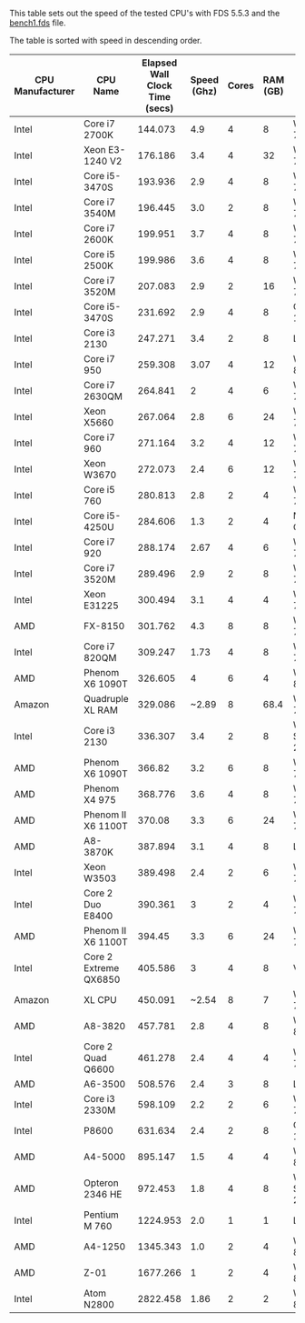 This table sets out the speed of the tested CPU's with FDS 5.5.3 and the
[bench1.fds](https://raw.github.com/drezha/FDS_Resources/master/FDS%20Benchmarking%20Files/bench1.fds) file.

The table is sorted with speed in descending order.

|CPU Manufacturer|CPU Name|Elapsed Wall Clock Time (secs)|Speed (Ghz)|Cores|RAM (GB)|OS|32 Bit/64 Bit|Total CPU Time (min)|
|---|---|---|---|---|---|---|---|---|
|Intel|Core i7 2700K|144.073|4.9|4|8|Windows 7|64|2.37|
|Intel|Xeon E3-1240 V2|176.186|3.4|4|32|Windows 7|64|2.87|
|Intel|Core i5-3470S|193.936|2.9|4|8|Windows 7|64|3.19|
|Intel|Core i7 3540M|196.445|3.0|2|8|Windows 7|64|3.20| 
|Intel|Core i7 2600K|199.951|3.7|4|8|Windows 7|64|3.27|
|Intel|Core i5 2500K|199.986|3.6|4|8|Windows 7|64|3.27|
|Intel|Core i7 3520M|207.083|2.9|2|16|Windows 7|64|3.35|
|Intel|Core i5-3470S|231.692|2.9|4|8|OSX 10.8|64|3.81|
|Intel|Core i3 2130|247.271|3.4|2|8|Linux|64|4.08|
|Intel|Core i7 950|259.308|3.07|4|12|Windows 8|64|4.25|
|Intel|Core i7 2630QM|264.841|2|4|6|Windows 7|64|4.32|
|Intel|Xeon X5660|267.064|2.8|6|24|Windows 7|64|4.37|
|Intel|Core i7 960|271.164|3.2|4|12|Windows 7|64|4.4|
|Intel|Xeon W3670|272.073|2.4|6|12|Windows 7|64|4.46|
|Intel|Core i5 760|280.813|2.8|2|4|Windows 7|64|4.56|
|Intel|Core i5-4250U|284.606|1.3|2|4|Mac OSX|64|4.69|
|Intel|Core i7 920|288.174|2.67|4|6|Windows 7|64|4.71|
|Intel|Core i7 3520M|289.496|2.9|2|8|Windows 7|64|4.69|
|Intel|Xeon E31225|300.494|3.1|4|4|Windows 7|64|8.73|
|AMD|FX-8150|301.762|4.3|8|8|Windows 7|64|4.99|
|Intel|Core i7 820QM|309.247|1.73|4|8|Windows 7|64|5.05|
|AMD|Phenom X6 1090T|326.605|4|6|4|Windows 8|64|5.37|
|Amazon|Quadruple XL RAM|329.086|~2.89|8|68.4|Windows 7|64|5.43|
|Intel|Core i3 2130|336.307|3.4|2|8|Windows Server 2012|64|5.46|
|AMD|Phenom X6 1090T|366.82|3.2|6|8|Windows 7|64|6.02|
|AMD|Phenom X4 975|368.776|3.6|4|8|Windows 7|64|6.00|
|AMD|Phenom II X6 1100T|370.08|3.3|6|24|Windows 7|64|6.11|
|AMD|A8-3870K|387.894|3.1|4|8|Linux|64|6.41|
|Intel|Xeon W3503|389.498|2.4|2|6|Windows 7|64|6.23|
|Intel|Core 2 Duo E8400|390.361|3|2|4|Windows 7|64|6.19|
|AMD|Phenom II X6 1100T|394.45|3.3|6|24|Windows 7|64|6.52|
|Intel|Core 2 Extreme QX6850|405.586|3|4|8|Vista|64|6.38|
|Amazon|XL CPU|450.091|~2.54|8|7|Windows 7|64|7.43|
|AMD|A8-3820|457.781|2.8|4|8|Windows 8|64|7.56|
|Intel|Core 2 Quad Q6600|461.278|2.4|4|4|Windows 7|64|7.59|
|AMD|A6-3500|508.576|2.4|3|8|Linux|64|8.39|
|Intel|Core i3 2330M|598.109|2.2|2|6|Windows 7|64|9.56|
|Intel|P8600|631.634|2.4|2|8|OSX 10.8|64|9.27|
|AMD|A4-5000|895.147|1.5|4|4|Windows 8|64|14.66|
|AMD|Opteron 2346 HE|972.453|1.8|4|8|Windows Server 2008|64|16.1|
|Intel|Pentium M 760|1224.953|2.0|1|1|Linux|32|16.06|
|AMD|A4-1250|1345.343|1.0|2|4|Windows 8|64|21.84|
|AMD|Z-01|1677.266|1|2|4|Windows 8|64|27.41|
|Intel|Atom N2800|2822.458|1.86|2|2|Windows 8|64|46.64|
